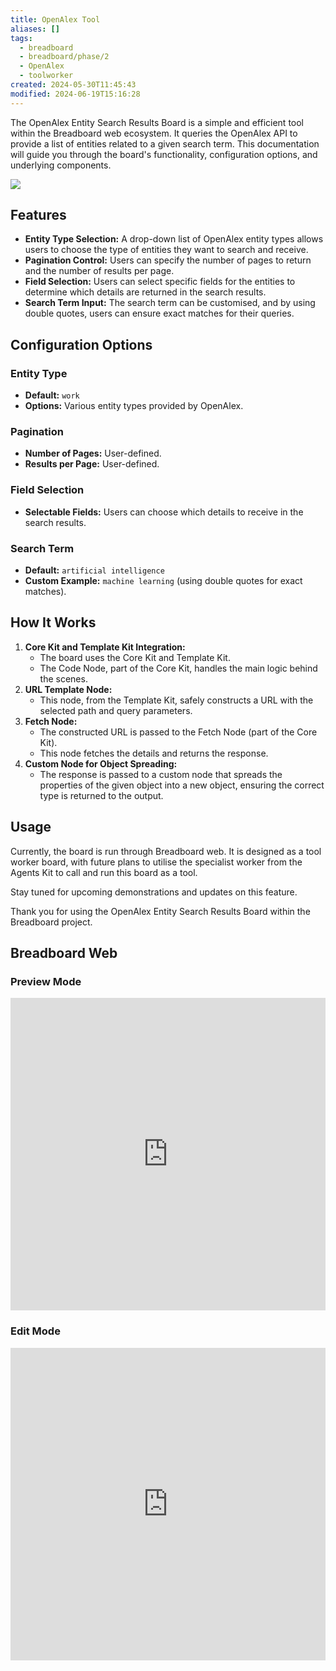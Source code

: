 ```yaml
---
title: OpenAlex Tool
aliases: []
tags:
  - breadboard
  - breadboard/phase/2
  - OpenAlex
  - toolworker
created: 2024-05-30T11:45:43
modified: 2024-06-19T15:16:28
---
```


The OpenAlex Entity Search Results Board is a simple and efficient tool within the Breadboard web ecosystem. It queries the OpenAlex API to provide a list of entities related to a given search term. This documentation will guide you through the board's functionality, configuration options, and underlying components.

![](https://youtu.be/HXbsFOdww-I)

## Features

- **Entity Type Selection:** A drop-down list of OpenAlex entity types allows users to choose the type of entities they want to search and receive.
- **Pagination Control:** Users can specify the number of pages to return and the number of results per page.
- **Field Selection:** Users can select specific fields for the entities to determine which details are returned in the search results.
- **Search Term Input:** The search term can be customised, and by using double quotes, users can ensure exact matches for their queries.

## Configuration Options

### Entity Type

- **Default:** `work`
- **Options:** Various entity types provided by OpenAlex.

### Pagination

- **Number of Pages:** User-defined.
- **Results per Page:** User-defined.

### Field Selection

- **Selectable Fields:** Users can choose which details to receive in the search results.

### Search Term

- **Default:** `artificial intelligence`
- **Custom Example:** `machine learning` (using double quotes for exact matches).

## How It Works

1. **Core Kit and Template Kit Integration:**
	- The board uses the Core Kit and Template Kit.
	- The Code Node, part of the Core Kit, handles the main logic behind the scenes.
2. **URL Template Node:**
	- This node, from the Template Kit, safely constructs a URL with the selected path and query parameters.
3. **Fetch Node:**
	- The constructed URL is passed to the Fetch Node (part of the Core Kit).
	- This node fetches the details and returns the response.
4. **Custom Node for Object Spreading:**
	- The response is passed to a custom node that spreads the properties of the given object into a new object, ensuring the correct type is returned to the output.

## Usage

Currently, the board is run through Breadboard web. It is designed as a tool worker board, with future plans to utilise the specialist worker from the Agents Kit to call and run this board as a tool.

Stay tuned for upcoming demonstrations and updates on this feature.

Thank you for using the OpenAlex Entity Search Results Board within the Breadboard project.

## Breadboard Web

### Preview Mode

<iframe src="https://breadboard-ai.web.app/?board=https://raw.githubusercontent.com/breadboard-ai/breadboard/main/packages/breadboard-web/public/graphs/open-alex-entity-search-list.json&embed" style="width: 100%; height: 500px; border: 0;"></iframe>

### Edit Mode

<iframe src="https://breadboard-ai.web.app/?board=https://raw.githubusercontent.com/breadboard-ai/breadboard/main/packages/breadboard-web/public/graphs/open-alex-entity-search-list.json&embed&edit" style="width: 100%; height: 500px; border: 0;"></iframe>
